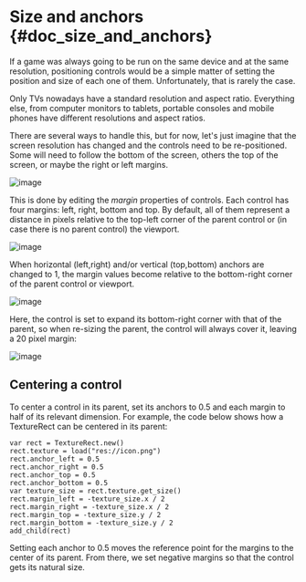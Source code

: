 Size and anchors {#doc_size_and_anchors}
================

If a game was always going to be run on the same device and at the same
resolution, positioning controls would be a simple matter of setting the
position and size of each one of them. Unfortunately, that is rarely the
case.

Only TVs nowadays have a standard resolution and aspect ratio.
Everything else, from computer monitors to tablets, portable consoles
and mobile phones have different resolutions and aspect ratios.

There are several ways to handle this, but for now, let\'s just imagine
that the screen resolution has changed and the controls need to be
re-positioned. Some will need to follow the bottom of the screen, others
the top of the screen, or maybe the right or left margins.

![image](img/anchors.png)

This is done by editing the *margin* properties of controls. Each
control has four margins: left, right, bottom and top. By default, all
of them represent a distance in pixels relative to the top-left corner
of the parent control or (in case there is no parent control) the
viewport.

![image](img/margin.png)

When horizontal (left,right) and/or vertical (top,bottom) anchors are
changed to 1, the margin values become relative to the bottom-right
corner of the parent control or viewport.

![image](img/marginend.png)

Here, the control is set to expand its bottom-right corner with that of
the parent, so when re-sizing the parent, the control will always cover
it, leaving a 20 pixel margin:

![image](img/marginaround.png)

Centering a control
-------------------

To center a control in its parent, set its anchors to 0.5 and each
margin to half of its relevant dimension. For example, the code below
shows how a TextureRect can be centered in its parent:

    var rect = TextureRect.new()
    rect.texture = load("res://icon.png")
    rect.anchor_left = 0.5
    rect.anchor_right = 0.5
    rect.anchor_top = 0.5
    rect.anchor_bottom = 0.5
    var texture_size = rect.texture.get_size()
    rect.margin_left = -texture_size.x / 2
    rect.margin_right = -texture_size.x / 2
    rect.margin_top = -texture_size.y / 2
    rect.margin_bottom = -texture_size.y / 2
    add_child(rect)

Setting each anchor to 0.5 moves the reference point for the margins to
the center of its parent. From there, we set negative margins so that
the control gets its natural size.
